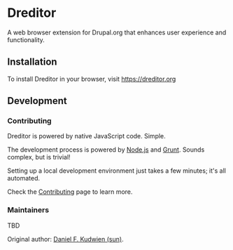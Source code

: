 # Dreditor
A web browser extension for Drupal.org that enhances user experience and
functionality.

## Installation
To install Dreditor in your browser, visit https://dreditor.org

## Development

### Contributing
Dreditor is powered by native JavaScript code.  Simple.

The development process is powered by [Node.js](http://nodejs.org) and
[Grunt](http://gruntjs.com).  Sounds complex, but is trivial!

Setting up a local development environment just takes a few minutes; it's all
automated.

Check the [Contributing](https://dreditor.org/development/contributing) page to
learn more.

### Maintainers
TBD

Original author: [Daniel F. Kudwien (sun)](https://drupal.org/user/54136).
